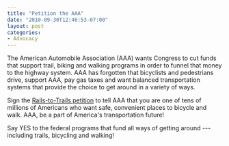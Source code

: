 ```yaml
---
title: "Petition the AAA"
date: "2010-09-30T12:46:53-07:00"
layout: post
categories:
- Advocacy
---
```


The American Automobile Association (AAA) wants Congress to cut funds that support trail, biking and walking programs in order to funnel that money to the highway system. AAA has forgotten that bicyclists and pedestrians drive, support AAA, pay gas taxes and want balanced transportation systems that provide the choice to get around in a variety of ways.  
  
Sign the [Rails-to-Trails petition](https://www.railstotrails.org) to tell AAA that you are one of tens of millions of Americans who want safe, convenient places to bicycle and walk. AAA, be a part of America's transportation future!

Say YES to the federal programs that fund all ways of getting around --- including trails, bicycling and walking!